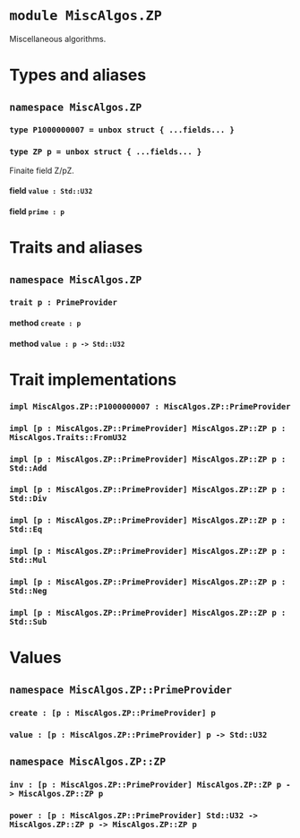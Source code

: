 # `module MiscAlgos.ZP`

Miscellaneous algorithms.

# Types and aliases

## `namespace MiscAlgos.ZP`

### `type P1000000007 = unbox struct { ...fields... }`

### `type ZP p = unbox struct { ...fields... }`

Finaite field Z/pZ.

#### field `value : Std::U32`

#### field `prime : p`

# Traits and aliases

## `namespace MiscAlgos.ZP`

### `trait p : PrimeProvider`

#### method `create : p`

#### method `value : p -> Std::U32`

# Trait implementations

### `impl MiscAlgos.ZP::P1000000007 : MiscAlgos.ZP::PrimeProvider`

### `impl [p : MiscAlgos.ZP::PrimeProvider] MiscAlgos.ZP::ZP p : MiscAlgos.Traits::FromU32`

### `impl [p : MiscAlgos.ZP::PrimeProvider] MiscAlgos.ZP::ZP p : Std::Add`

### `impl [p : MiscAlgos.ZP::PrimeProvider] MiscAlgos.ZP::ZP p : Std::Div`

### `impl [p : MiscAlgos.ZP::PrimeProvider] MiscAlgos.ZP::ZP p : Std::Eq`

### `impl [p : MiscAlgos.ZP::PrimeProvider] MiscAlgos.ZP::ZP p : Std::Mul`

### `impl [p : MiscAlgos.ZP::PrimeProvider] MiscAlgos.ZP::ZP p : Std::Neg`

### `impl [p : MiscAlgos.ZP::PrimeProvider] MiscAlgos.ZP::ZP p : Std::Sub`

# Values

## `namespace MiscAlgos.ZP::PrimeProvider`

### `create : [p : MiscAlgos.ZP::PrimeProvider] p`

### `value : [p : MiscAlgos.ZP::PrimeProvider] p -> Std::U32`

## `namespace MiscAlgos.ZP::ZP`

### `inv : [p : MiscAlgos.ZP::PrimeProvider] MiscAlgos.ZP::ZP p -> MiscAlgos.ZP::ZP p`

### `power : [p : MiscAlgos.ZP::PrimeProvider] Std::U32 -> MiscAlgos.ZP::ZP p -> MiscAlgos.ZP::ZP p`
